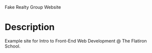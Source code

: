 Fake Realty Group Website

# Description

Example site for Intro to Front-End Web Development @ The Flatiron School.


